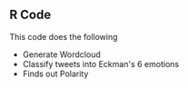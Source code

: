 ## R Code

This code does the following

* Generate Wordcloud
* Classify tweets into Eckman's 6 emotions
* Finds out Polarity
